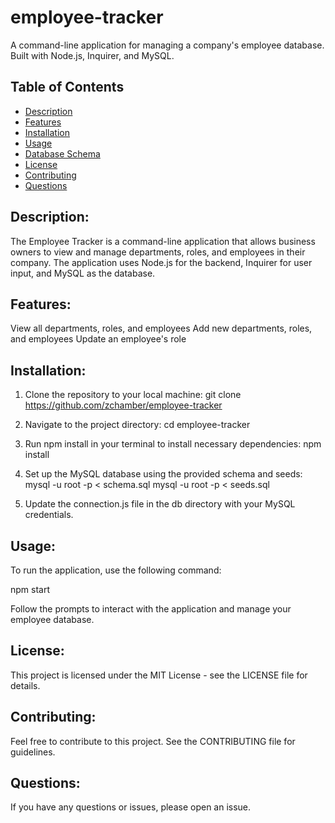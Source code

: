 # employee-tracker

A command-line application for managing a company's employee database. Built with Node.js, Inquirer, and MySQL.

## Table of Contents

- [Description](#description)
- [Features](#features)
- [Installation](#installation)
- [Usage](#usage)
- [Database Schema](#database-schema)
- [License](#license)
- [Contributing](#contributing)
- [Questions](#questions)

## Description: 

The Employee Tracker is a command-line application that allows business owners to view and manage departments, roles, and employees in their company. The application uses Node.js for the backend, Inquirer for user input, and MySQL as the database.

## Features:

View all departments, roles, and employees
Add new departments, roles, and employees
Update an employee's role

## Installation:

1. Clone the repository to your local machine:
git clone https://github.com/zchamber/employee-tracker

2. Navigate to the project directory:
cd employee-tracker

3. Run npm install in your terminal to install necessary dependencies:
npm install

4. Set up the MySQL database using the provided schema and seeds:
mysql -u root -p < schema.sql
mysql -u root -p < seeds.sql

5. Update the connection.js file in the db directory with your MySQL credentials.

## Usage:

To run the application, use the following command:

npm start

Follow the prompts to interact with the application and manage your employee database.

## License:

This project is licensed under the MIT License - see the LICENSE file for details.

## Contributing:

Feel free to contribute to this project. See the CONTRIBUTING file for guidelines.

## Questions:

If you have any questions or issues, please open an issue.